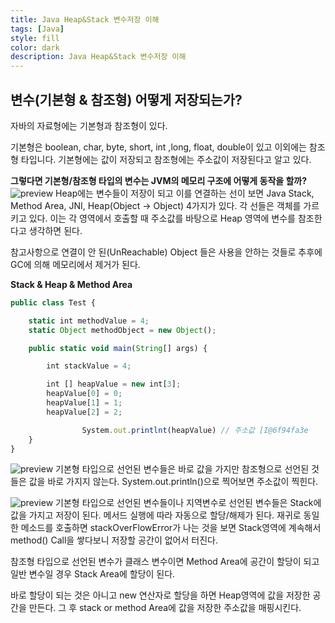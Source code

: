```yaml
---
title: Java Heap&Stack 변수저장 이해
tags: [Java]
style: fill
color: dark
description: Java Heap&Stack 변수저장 이해
---
```


## 변수(기본형 & 참조형) 어떻게 저장되는가?
자바의 자료형에는 기본형과 참조형이 있다.

기본형은 boolean, char, byte, short, int ,long, float, double이 있고 이외에는 참조형 타입니다. 기본형에는 값이 저장되고 참조형에는 주소값이 저장된다고 알고 있다.

**그렇다면 기본형/참조형 타입의 변수는 JVM의 메모리 구조에 어떻게 동작을 할까?**
![preview](https://s3.us-west-2.amazonaws.com/secure.notion-static.com/eb4c9c99-77b5-470d-bfa0-1c8f548ad1b6/Untitled.png?X-Amz-Algorithm=AWS4-HMAC-SHA256&X-Amz-Content-Sha256=UNSIGNED-PAYLOAD&X-Amz-Credential=AKIAT73L2G45EIPT3X45%2F20220306%2Fus-west-2%2Fs3%2Faws4_request&X-Amz-Date=20220306T032719Z&X-Amz-Expires=86400&X-Amz-Signature=31cbc0c8a3a8c5005a178b188babcf75366bd7ebfe65655dbe28655c1a24a6d9&X-Amz-SignedHeaders=host&response-content-disposition=filename%20%3D%22Untitled.png%22&x-id=GetObject)
Heap에는 변수들이 저장이 되고 이를 연결하는 선이 보면 Java Stack, Method Area, JNI, Heap(Object → Object) 4가지가 있다. 각 선들은 객체를 가르키고 있다. 이는 각 영역에서 호출할 때 주소값를 바탕으로 Heap 영역에 변수를 참조한다고 생각하면 된다.

참고사항으로 연결이 안 된(UnReachable) Object 들은 사용을 안하는 것들로 추후에 GC에 의해 메모리에서 제거가 된다.

**Stack & Heap & Method Area**
```javascript
public class Test {

    static int methodValue = 4;
    static Object methodObject = new Object();

    public static void main(String[] args) {

        int stackValue = 4;

        int [] heapValue = new int[3];
        heapValue[0] = 0;
        heapValue[1] = 1;
        heapValue[2] = 2;

				System.out.printlnt(heapValue) // 주소값 [I@6f94fa3e
    }
}
```
![preview](https://s3.us-west-2.amazonaws.com/secure.notion-static.com/7591f3dd-61d2-40d6-99a0-6e0be9498c1e/%E1%84%89%E1%85%B3%E1%84%8F%E1%85%B3%E1%84%85%E1%85%B5%E1%86%AB%E1%84%89%E1%85%A3%E1%86%BA_2022-03-06_%E1%84%8B%E1%85%A9%E1%84%8C%E1%85%A5%E1%86%AB_11.17.58.png?X-Amz-Algorithm=AWS4-HMAC-SHA256&X-Amz-Content-Sha256=UNSIGNED-PAYLOAD&X-Amz-Credential=AKIAT73L2G45EIPT3X45%2F20220306%2Fus-west-2%2Fs3%2Faws4_request&X-Amz-Date=20220306T032726Z&X-Amz-Expires=86400&X-Amz-Signature=741214eb3fe898f289160861c2ff9d0d2221aaa609396af1f6d852095e1cbdde&X-Amz-SignedHeaders=host&response-content-disposition=filename%20%3D%22%25E1%2584%2589%25E1%2585%25B3%25E1%2584%258F%25E1%2585%25B3%25E1%2584%2585%25E1%2585%25B5%25E1%2586%25AB%25E1%2584%2589%25E1%2585%25A3%25E1%2586%25BA%25202022-03-06%2520%25E1%2584%258B%25E1%2585%25A9%25E1%2584%258C%25E1%2585%25A5%25E1%2586%25AB%252011.17.58.png%22&x-id=GetObject)
기본형 타입으로 선언된 변수들은 바로 값을 가지만 참조형으로 선언된 것들은 값을 바로 가지지 않는다. System.out.println()으로 찍어보면 주소값이 찍힌다.

![preview](https://s3.us-west-2.amazonaws.com/secure.notion-static.com/b95285e5-f492-44d9-aa01-465b85b3bea6/Untitled.png?X-Amz-Algorithm=AWS4-HMAC-SHA256&X-Amz-Content-Sha256=UNSIGNED-PAYLOAD&X-Amz-Credential=AKIAT73L2G45EIPT3X45%2F20220306%2Fus-west-2%2Fs3%2Faws4_request&X-Amz-Date=20220306T032729Z&X-Amz-Expires=86400&X-Amz-Signature=6ad30eabc4fe4e930a2331ee994c1ac7e909893dbbadd20f800774179744fb29&X-Amz-SignedHeaders=host&response-content-disposition=filename%20%3D%22Untitled.png%22&x-id=GetObject)
기본형 타입으로 선언된 변수들이나 지역변수로 선언된 변수들은 Stack에 값을 가지고 저장이 된다. 메서드 실행에 따라 자동으로 할당/해제가 된다. 재귀로 동일한 메소드를 호출하면 stackOverFlowError가 나는 것을 보면 Stack영역에 계속해서 method() Call을 쌓다보니 저장할 공간이 없어서 터진다.

참조형 타입으로 선언된 변수가 클래스 변수이면 Method Area에 공간이 할당이 되고 일반 변수일 경우 Stack Area에 할당이 된다.

바로 할당이 되는 것은 아니고 new 연산자로 할당을 하면 Heap영역에 값을 저장한 공간을 만든다. 그 후 stack or method Area에 값을 저장한 주소값을 매핑시킨다.
